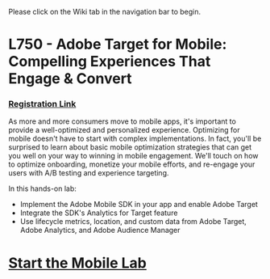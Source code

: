 Please click on the Wiki tab in the navigation bar to begin.
# L750 - Adobe Target for Mobile: Compelling Experiences That Engage & Convert
### [Registration Link](https://adobesummit.lanyonevents.com/2018/connect/sessionDetail.ww?SESSION_ID=6185)

As more and more consumers move to mobile apps, it's important to provide a well-optimized and personalized experience. Optimizing for mobile doesn't have to start with complex implementations. In fact, you'll be surprised to learn about basic mobile optimization strategies that can get you well on your way to winning in mobile engagement. We'll touch on how to optimize onboarding, monetize your mobile efforts, and re-engage your users with A/B testing and experience targeting.

In this hands-on lab:
* Implement the Adobe Mobile SDK in your app and enable Adobe Target
* Integrate the SDK's Analytics for Target feature
* Use lifecycle metrics, location, and custom data from Adobe Target, Adobe Analytics, and Adobe Audience Manager

# [Start the Mobile Lab](https://github.com/adobe-target/mobile/wiki/Introduction)
